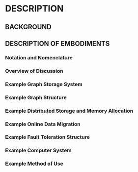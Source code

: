 # DESCRIPTION

## BACKGROUND

## DESCRIPTION OF EMBODIMENTS

### Notation and Nomenclature

### Overview of Discussion

### Example Graph Storage System

### Example Graph Structure

### Example Distributed Storage and Memory Allocation

### Example Online Data Migration

### Example Fault Toleration Structure

### Example Computer System

### Example Method of Use

